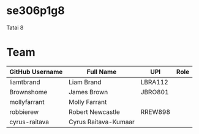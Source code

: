 # se306p1g8
Tatai 8

# Team
| GitHub Username | Full Name | UPI | Role |
| --------------- | --------- | --- | ---- |
| liamtbrand | Liam Brand | LBRA112 | |
| Brownshome | James Brown | JBRO801 |  |
| mollyfarrant | Molly Farrant | | |
| robbierew | Robert Newcastle | RREW898 | |
| cyrus-raitava | Cyrus Raitava-Kumaar | | |
